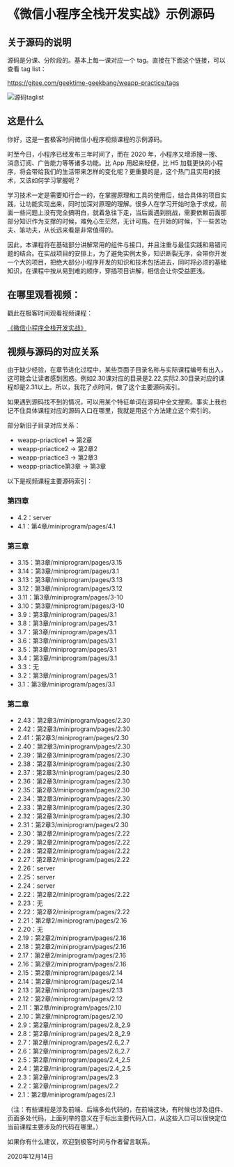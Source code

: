 # 《微信小程序全栈开发实战》示例源码

## 关于源码的说明

源码是分课、分阶段的。基本上每一课对应一个 tag。直接在下面这个链接，可以查看 tag list：


https://gitee.com/geektime-geekbang/weapp-practice/tags


![源码taglist](https://images.gitee.com/uploads/images/2020/1214/103343_99caceb3_496357.png "屏幕截图.png")


## 这是什么

你好，这是一套极客时间微信小程序视频课程的示例源码。

时至今日，小程序已经发布三年时间了，而在 2020 年，小程序又增添搜一搜、消息订阅、广告能力等等诸多功能。比 App 用起来轻便，比 H5 加载更快的小程序，将会带给我们的生活带来怎样的变化呢？更重要的是，这个热门且实用的技术，又该如何学习掌握呢？

学习技术一定是需要知行合一的，在掌握原理和工具的使用后，结合具体的项目实践，让功能实现出来，同时加深对原理的理解。很多人在学习开始时急于求成，前面一些问题上没有完全搞明白，就着急往下走，当后面遇到挑战，需要依赖前面那部分知识作为支撑的时候，难免心生茫然，无计可施。在开始的时候，下一些苦功夫、笨功夫，从长远来看是非常值得的。

因此，本课程将在基础部分讲解常用的组件与接口，并且注重与最佳实践和易错问题的结合。在实战项目的安排上，为了避免实例太多，知识断裂无序，会带你开发一个大的项目，把绝大部分小程序开发的知识和技术包括进去，同时将必须的基础知识，在课程中按从易到难的顺序，穿插项目讲解，相信会让你受益匪浅。

## 在哪里观看视频：

戳此在极客时间观看视频课程：

[《微信小程序全栈开发实战》](http://gk.link/a/10itD)

## 视频与源码的对应关系

由于缺少经验，在章节进化过程中，某些页面子目录名称与实际课程编号有出入，这可能会让读者感到困惑。例如2.30课对应的目录是2.22,实际2.30目录对应的课程却是2.31以上。所以，我花了点时间，做了这个主要源码索引。

如果遇到源码找不到的情况，可以用某个特征单词在源码中全文搜索。事实上我也记不住具体课程对应的源码入口在哪里，我就是用这个方法建立这个索引的。

部分新旧子目录对应关系：

- weapp-priactice1 -> 第2章
- weapp-priactice2 -> 第2章2
- weapp-priactice3 -> 第2章3
- weapp-priactice第3章 -> 第3章


以下是视频课程主要源码索引：

### 第四章

- 4.2：server
- 4.1：第4章/miniprogram/pages/4.1

### 第三章

- 3.15：第3章/miniprogram/pages/3.15
- 3.14：第3章/miniprogram/pages/3.1
- 3.13：第3章/miniprogram/pages/3.13
- 3.12：第3章/miniprogram/pages/3.12
- 3.11：第3章/miniprogram/pages/3-10
- 3.10：第3章/miniprogram/pages/3-10
- 3.9：第3章/miniprogram/pages/3.1
- 3.8：第3章/miniprogram/pages/3.1
- 3.7：第3章/miniprogram/pages/3.1
- 3.6：第3章/miniprogram/pages/3.1
- 3.5：第3章/miniprogram/pages/3.1
- 3.4：第3章/miniprogram/pages/3.1
- 3.3：无
- 3.2：第3章/miniprogram/pages/3.1
- 3.1：第3章/miniprogram/pages/3.1

### 第二章

- 2.43：第2章3/miniprogram/pages/2.30
- 2.42：第2章3/miniprogram/pages/2.30
- 2.41：第2章3/miniprogram/pages/2.30
- 2.40：第2章3/miniprogram/pages/2.30
- 2.39：第2章3/miniprogram/pages/2.30
- 2.38：第2章3/miniprogram/pages/2.30
- 2.37：第2章3/miniprogram/pages/2.30
- 2.36：第2章3/miniprogram/pages/2.30
- 2.35：第2章3/miniprogram/pages/2.30
- 2.34：第2章3/miniprogram/pages/2.30
- 2.33：第2章3/miniprogram/pages/2.30
- 2.32：第2章3/miniprogram/pages/2.30
- 2.31：第2章3/miniprogram/pages/2.30
- 2.30：第2章2/miniprogram/pages/2.22
- 2.29：第2章2/miniprogram/pages/2.22
- 2.28：第2章2/miniprogram/pages/2.22
- 2.27：第2章2/miniprogram/pages/2.22
- 2.26：server
- 2.25：server
- 2.24：server
- 2.22：第2章2/miniprogram/pages/2.22
- 2.23：无
- 2.22：第2章2/miniprogram/pages/2.22
- 2.21：第2章2/miniprogram/pages/2.16
- 2.20：无
- 2.19：第2章2/miniprogram/pages/2.16
- 2.18：第2章2/miniprogram/pages/2.16
- 2.17：第2章2/miniprogram/pages/2.16
- 2.16：第2章2/miniprogram/pages/2.16
- 2.15：第2章/miniprogram/pages/2.14
- 2.14：第2章/miniprogram/pages/2.14
- 2.13：第2章/miniprogram/pages/2.13
- 2.12：第2章/miniprogram/pages/2.12
- 2.11：第2章/miniprogram/pages/2.10
- 2.10：第2章/miniprogram/pages/2.10
- 2.9：第2章/miniprogram/pages/2.8_2.9
- 2.8：第2章/miniprogram/pages/2.8_2.9
- 2.7：第2章/miniprogram/pages/2.6_2.7
- 2.6：第2章/miniprogram/pages/2.6_2.7
- 2.5：第2章/miniprogram/pages/2.4_2.5
- 2.4：第2章/miniprogram/pages/2.4_2.5
- 2.3：第2章/miniprogram/pages/2.3
- 2.2：第2章/miniprogram/pages/2.2
- 2.1：第2章/miniprogram/pages/2.1

（注：有些课程是涉及前端、后端多处代码的，在前端这块，有时候也涉及组件、页面多处代码，上面列举的意义在于标出主要代码入口，从这些入口可以很快定位当前课程主要涉及的代码在哪里。）

如果你有什么建议，欢迎到极客时间与作者留言联系。

2020年12月14日